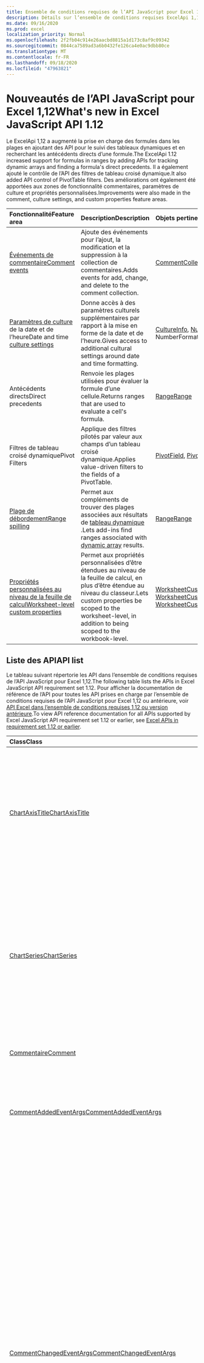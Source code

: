 ```yaml
---
title: Ensemble de conditions requises de l’API JavaScript pour Excel 1,12
description: Détails sur l’ensemble de conditions requises ExcelApi 1,12.
ms.date: 09/16/2020
ms.prod: excel
localization_priority: Normal
ms.openlocfilehash: 2f2fb04c914e26aacbd8815a1d173c8af9c09342
ms.sourcegitcommit: 0844ca7589ad3a6b0432fe126ca4e0ac9dbb80ce
ms.translationtype: MT
ms.contentlocale: fr-FR
ms.lasthandoff: 09/18/2020
ms.locfileid: "47963821"
---
```

# <a name="whats-new-in-excel-javascript-api-112"></a><span data-ttu-id="b18ec-103">Nouveautés de l’API JavaScript pour Excel 1,12</span><span class="sxs-lookup"><span data-stu-id="b18ec-103">What's new in Excel JavaScript API 1.12</span></span>

<span data-ttu-id="b18ec-104">Le ExcelApi 1,12 a augmenté la prise en charge des formules dans les plages en ajoutant des API pour le suivi des tableaux dynamiques et en recherchant les antécédents directs d’une formule.</span><span class="sxs-lookup"><span data-stu-id="b18ec-104">The ExcelApi 1.12 increased support for formulas in ranges by adding APIs for tracking dynamic arrays and finding a formula's direct precedents.</span></span> <span data-ttu-id="b18ec-105">Il a également ajouté le contrôle de l’API des filtres de tableau croisé dynamique.</span><span class="sxs-lookup"><span data-stu-id="b18ec-105">It also added API control of PivotTable filters.</span></span> <span data-ttu-id="b18ec-106">Des améliorations ont également été apportées aux zones de fonctionnalité commentaires, paramètres de culture et propriétés personnalisées.</span><span class="sxs-lookup"><span data-stu-id="b18ec-106">Improvements were also made in the comment, culture settings, and custom properties feature areas.</span></span>

| <span data-ttu-id="b18ec-107">Fonctionnalité</span><span class="sxs-lookup"><span data-stu-id="b18ec-107">Feature area</span></span> | <span data-ttu-id="b18ec-108">Description</span><span class="sxs-lookup"><span data-stu-id="b18ec-108">Description</span></span> | <span data-ttu-id="b18ec-109">Objets pertinents</span><span class="sxs-lookup"><span data-stu-id="b18ec-109">Relevant objects</span></span> |
|:--- |:--- |:--- |
| [<span data-ttu-id="b18ec-110">Événements de commentaire</span><span class="sxs-lookup"><span data-stu-id="b18ec-110">Comment events</span></span>](../../excel/excel-add-ins-events.md) | <span data-ttu-id="b18ec-111">Ajoute des événements pour l’ajout, la modification et la suppression à la collection de commentaires.</span><span class="sxs-lookup"><span data-stu-id="b18ec-111">Adds events for add, change, and delete to the comment collection.</span></span>| [<span data-ttu-id="b18ec-112">CommentCollection</span><span class="sxs-lookup"><span data-stu-id="b18ec-112">CommentCollection</span></span>](/javascript/api/excel/excel.commentcollection) |
| <span data-ttu-id="b18ec-113">[Paramètres de culture](../../excel/excel-add-ins-workbooks.md#access-application-culture-settings) de la date et de l’heure</span><span class="sxs-lookup"><span data-stu-id="b18ec-113">Date and time [culture settings](../../excel/excel-add-ins-workbooks.md#access-application-culture-settings)</span></span> | <span data-ttu-id="b18ec-114">Donne accès à des paramètres culturels supplémentaires par rapport à la mise en forme de la date et de l’heure.</span><span class="sxs-lookup"><span data-stu-id="b18ec-114">Gives access to additional cultural settings around date and time formatting.</span></span> | <span data-ttu-id="b18ec-115">[CultureInfo](/javascript/api/excel/excel.cultureinfo), [NumberFormatInfo](/javascript/api/excel/excel.numberformatinfo) [application](/javascript/api/excel/excel.application) NumberFormatInfo</span><span class="sxs-lookup"><span data-stu-id="b18ec-115">[CultureInfo](/javascript/api/excel/excel.cultureinfo), [NumberFormatInfo](/javascript/api/excel/excel.numberformatinfo) [Application](/javascript/api/excel/excel.application)</span></span> |
| <span data-ttu-id="b18ec-116">Antécédents directs</span><span class="sxs-lookup"><span data-stu-id="b18ec-116">Direct precedents</span></span> | <span data-ttu-id="b18ec-117">Renvoie les plages utilisées pour évaluer la formule d’une cellule.</span><span class="sxs-lookup"><span data-stu-id="b18ec-117">Returns ranges that are used to evaluate a cell's formula.</span></span>| [<span data-ttu-id="b18ec-118">Range</span><span class="sxs-lookup"><span data-stu-id="b18ec-118">Range</span></span>](/javascript/api/excel/excel.range#getdirectprecedents--) |
| <span data-ttu-id="b18ec-119">Filtres de tableau croisé dynamique</span><span class="sxs-lookup"><span data-stu-id="b18ec-119">Pivot Filters</span></span> | <span data-ttu-id="b18ec-120">Applique des filtres pilotés par valeur aux champs d’un tableau croisé dynamique.</span><span class="sxs-lookup"><span data-stu-id="b18ec-120">Applies value-driven filters to the fields of a PivotTable.</span></span> | <span data-ttu-id="b18ec-121">[PivotField](/javascript/api/excel/excel.pivotfield#applyfilter-filter-), [PivotFilters](/javascript/api/excel/excel.pivotFilters)</span><span class="sxs-lookup"><span data-stu-id="b18ec-121">[PivotField](/javascript/api/excel/excel.pivotfield#applyfilter-filter-), [PivotFilters](/javascript/api/excel/excel.pivotFilters)</span></span> |
| [<span data-ttu-id="b18ec-122">Plage de débordement</span><span class="sxs-lookup"><span data-stu-id="b18ec-122">Range spilling</span></span>](../../excel/excel-add-ins-ranges-advanced.md#handle-dynamic-arrays-and-spilling) | <span data-ttu-id="b18ec-123">Permet aux compléments de trouver des plages associées aux résultats de [tableau dynamique](https://support.microsoft.com/office/205c6b06-03ba-4151-89a1-87a7eb36e531) .</span><span class="sxs-lookup"><span data-stu-id="b18ec-123">Lets add-ins find ranges associated with [dynamic array](https://support.microsoft.com/office/205c6b06-03ba-4151-89a1-87a7eb36e531) results.</span></span> | [<span data-ttu-id="b18ec-124">Range</span><span class="sxs-lookup"><span data-stu-id="b18ec-124">Range</span></span>](/javascript/api/excel/excel.range) |
| [<span data-ttu-id="b18ec-125">Propriétés personnalisées au niveau de la feuille de calcul</span><span class="sxs-lookup"><span data-stu-id="b18ec-125">Worksheet-level custom properties</span></span>](../../excel/excel-add-ins-workbooks.md#worksheet-level-custom-properties) | <span data-ttu-id="b18ec-126">Permet aux propriétés personnalisées d’être étendues au niveau de la feuille de calcul, en plus d’être étendue au niveau du classeur.</span><span class="sxs-lookup"><span data-stu-id="b18ec-126">Lets custom properties be scoped to the worksheet-level, in addition to being scoped to the workbook-level.</span></span> | <span data-ttu-id="b18ec-127">[WorksheetCustomProperty](/javascript/api/excel/excel.worksheetcustomproperty), [WorksheetCustomPropertyCollection](/javascript/api/excel/excel.worksheetcustompropertycollection)</span><span class="sxs-lookup"><span data-stu-id="b18ec-127">[WorksheetCustomProperty](/javascript/api/excel/excel.worksheetcustomproperty), [WorksheetCustomPropertyCollection](/javascript/api/excel/excel.worksheetcustompropertycollection)</span></span>|

## <a name="api-list"></a><span data-ttu-id="b18ec-128">Liste des API</span><span class="sxs-lookup"><span data-stu-id="b18ec-128">API list</span></span>

<span data-ttu-id="b18ec-129">Le tableau suivant répertorie les API dans l’ensemble de conditions requises de l’API JavaScript pour Excel 1,12.</span><span class="sxs-lookup"><span data-stu-id="b18ec-129">The following table lists the APIs in Excel JavaScript API requirement set 1.12.</span></span> <span data-ttu-id="b18ec-130">Pour afficher la documentation de référence de l’API pour toutes les API prises en charge par l’ensemble de conditions requises de l’API JavaScript pour Excel 1,12 ou antérieure, voir [API Excel dans l’ensemble de conditions requises 1,12 ou version antérieure](/javascript/api/excel?view=excel-js-1.12&preserve-view=true).</span><span class="sxs-lookup"><span data-stu-id="b18ec-130">To view API reference documentation for all APIs supported by Excel JavaScript API requirement set 1.12 or earlier, see [Excel APIs in requirement set 1.12 or earlier](/javascript/api/excel?view=excel-js-1.12&preserve-view=true).</span></span>

| <span data-ttu-id="b18ec-131">Class</span><span class="sxs-lookup"><span data-stu-id="b18ec-131">Class</span></span> | <span data-ttu-id="b18ec-132">Champs</span><span class="sxs-lookup"><span data-stu-id="b18ec-132">Fields</span></span> | <span data-ttu-id="b18ec-133">Description</span><span class="sxs-lookup"><span data-stu-id="b18ec-133">Description</span></span> |
|:---|:---|:---|
|[<span data-ttu-id="b18ec-134">ChartAxisTitle</span><span class="sxs-lookup"><span data-stu-id="b18ec-134">ChartAxisTitle</span></span>](/javascript/api/excel/excel.chartaxistitle)|[<span data-ttu-id="b18ec-135">textOrientation</span><span class="sxs-lookup"><span data-stu-id="b18ec-135">textOrientation</span></span>](/javascript/api/excel/excel.chartaxistitle#textorientation)|<span data-ttu-id="b18ec-136">Cette énumération spécifie l’angle auquel le texte est orienté pour le titre de l’axe du graphique.</span><span class="sxs-lookup"><span data-stu-id="b18ec-136">Specifies the angle to which the text is oriented for the chart axis title.</span></span> <span data-ttu-id="b18ec-137">La valeur doit être un entier compris entre-90 et 90 ou l’entier 180 pour le texte orienté verticalement.</span><span class="sxs-lookup"><span data-stu-id="b18ec-137">The value should either be an integer from -90 to 90 or the integer 180 for vertically-oriented text.</span></span>|
|[<span data-ttu-id="b18ec-138">ChartSeries</span><span class="sxs-lookup"><span data-stu-id="b18ec-138">ChartSeries</span></span>](/javascript/api/excel/excel.chartseries)|[<span data-ttu-id="b18ec-139">getDimensionValues (dimension : Excel. ChartSeriesDimension)</span><span class="sxs-lookup"><span data-stu-id="b18ec-139">getDimensionValues(dimension: Excel.ChartSeriesDimension)</span></span>](/javascript/api/excel/excel.chartseries#getdimensionvalues-dimension-)|<span data-ttu-id="b18ec-140">Obtient les valeurs d’une dimension unique de la série de graphiques.</span><span class="sxs-lookup"><span data-stu-id="b18ec-140">Gets the values from a single dimension of the chart series.</span></span> <span data-ttu-id="b18ec-141">Il peut s’agir de valeurs de catégorie ou de valeurs de données, en fonction de la dimension spécifiée et de la façon dont les données sont mappées pour la série de graphiques.</span><span class="sxs-lookup"><span data-stu-id="b18ec-141">These could be either category values or data values, depending on the dimension specified and how the data is mapped for the chart series.</span></span>|
|[<span data-ttu-id="b18ec-142">Commentaire</span><span class="sxs-lookup"><span data-stu-id="b18ec-142">Comment</span></span>](/javascript/api/excel/excel.comment)|[<span data-ttu-id="b18ec-143">contentType</span><span class="sxs-lookup"><span data-stu-id="b18ec-143">contentType</span></span>](/javascript/api/excel/excel.comment#contenttype)|<span data-ttu-id="b18ec-144">Obtient le type de contenu du commentaire.</span><span class="sxs-lookup"><span data-stu-id="b18ec-144">Gets the content type of the comment.</span></span>|
|[<span data-ttu-id="b18ec-145">CommentAddedEventArgs</span><span class="sxs-lookup"><span data-stu-id="b18ec-145">CommentAddedEventArgs</span></span>](/javascript/api/excel/excel.commentaddedeventargs)|[<span data-ttu-id="b18ec-146">commentDetails</span><span class="sxs-lookup"><span data-stu-id="b18ec-146">commentDetails</span></span>](/javascript/api/excel/excel.commentaddedeventargs#commentdetails)|<span data-ttu-id="b18ec-147">Obtenir le tableau CommentDetail qui contient le code de commentaire et les ID des réponses associées.</span><span class="sxs-lookup"><span data-stu-id="b18ec-147">Get the CommentDetail array which contains the comment Id and Ids of its related replies.</span></span>|
||[<span data-ttu-id="b18ec-148">source</span><span class="sxs-lookup"><span data-stu-id="b18ec-148">source</span></span>](/javascript/api/excel/excel.commentaddedeventargs#source)|<span data-ttu-id="b18ec-149">Spécifie la source de l’événement.</span><span class="sxs-lookup"><span data-stu-id="b18ec-149">Specifies the source of the event.</span></span> <span data-ttu-id="b18ec-150">Pour plus d’informations, voir Excel.EventSource.</span><span class="sxs-lookup"><span data-stu-id="b18ec-150">See Excel.EventSource for details.</span></span>|
||[<span data-ttu-id="b18ec-151">type</span><span class="sxs-lookup"><span data-stu-id="b18ec-151">type</span></span>](/javascript/api/excel/excel.commentaddedeventargs#type)|<span data-ttu-id="b18ec-152">Obtient le type de l’événement.</span><span class="sxs-lookup"><span data-stu-id="b18ec-152">Gets the type of the event.</span></span> <span data-ttu-id="b18ec-153">Pour plus d’informations, voir Excel.EventType.</span><span class="sxs-lookup"><span data-stu-id="b18ec-153">See Excel.EventType for details.</span></span>|
||[<span data-ttu-id="b18ec-154">worksheetId</span><span class="sxs-lookup"><span data-stu-id="b18ec-154">worksheetId</span></span>](/javascript/api/excel/excel.commentaddedeventargs#worksheetid)|<span data-ttu-id="b18ec-155">Obtient l’ID de la feuille de calcul dans laquelle l’événement s’est produit.</span><span class="sxs-lookup"><span data-stu-id="b18ec-155">Gets the Id of the worksheet in which the event happened.</span></span>|
|[<span data-ttu-id="b18ec-156">CommentChangedEventArgs</span><span class="sxs-lookup"><span data-stu-id="b18ec-156">CommentChangedEventArgs</span></span>](/javascript/api/excel/excel.commentchangedeventargs)|[<span data-ttu-id="b18ec-157">changeType</span><span class="sxs-lookup"><span data-stu-id="b18ec-157">changeType</span></span>](/javascript/api/excel/excel.commentchangedeventargs#changetype)|<span data-ttu-id="b18ec-158">Obtient le type de modification qui représente le mode de déclenchement de l’événement modifié.</span><span class="sxs-lookup"><span data-stu-id="b18ec-158">Gets the change type that represents how the changed event is triggered.</span></span>|
||[<span data-ttu-id="b18ec-159">commentDetails</span><span class="sxs-lookup"><span data-stu-id="b18ec-159">commentDetails</span></span>](/javascript/api/excel/excel.commentchangedeventargs#commentdetails)|<span data-ttu-id="b18ec-160">Obtenir le tableau CommentDetail qui contient le code de commentaire et les ID des réponses associées.</span><span class="sxs-lookup"><span data-stu-id="b18ec-160">Get the CommentDetail array which contains the comment Id and Ids of its related replies.</span></span>|
||[<span data-ttu-id="b18ec-161">source</span><span class="sxs-lookup"><span data-stu-id="b18ec-161">source</span></span>](/javascript/api/excel/excel.commentchangedeventargs#source)|<span data-ttu-id="b18ec-162">Spécifie la source de l’événement.</span><span class="sxs-lookup"><span data-stu-id="b18ec-162">Specifies the source of the event.</span></span> <span data-ttu-id="b18ec-163">Pour plus d’informations, voir Excel.EventSource.</span><span class="sxs-lookup"><span data-stu-id="b18ec-163">See Excel.EventSource for details.</span></span>|
||[<span data-ttu-id="b18ec-164">type</span><span class="sxs-lookup"><span data-stu-id="b18ec-164">type</span></span>](/javascript/api/excel/excel.commentchangedeventargs#type)|<span data-ttu-id="b18ec-165">Obtient le type de l’événement.</span><span class="sxs-lookup"><span data-stu-id="b18ec-165">Gets the type of the event.</span></span> <span data-ttu-id="b18ec-166">Pour plus d’informations, voir Excel.EventType.</span><span class="sxs-lookup"><span data-stu-id="b18ec-166">See Excel.EventType for details.</span></span>|
||[<span data-ttu-id="b18ec-167">worksheetId</span><span class="sxs-lookup"><span data-stu-id="b18ec-167">worksheetId</span></span>](/javascript/api/excel/excel.commentchangedeventargs#worksheetid)|<span data-ttu-id="b18ec-168">Obtient l’ID de la feuille de calcul dans laquelle l’événement s’est produit.</span><span class="sxs-lookup"><span data-stu-id="b18ec-168">Gets the Id of the worksheet in which the event happened.</span></span>|
|[<span data-ttu-id="b18ec-169">CommentCollection</span><span class="sxs-lookup"><span data-stu-id="b18ec-169">CommentCollection</span></span>](/javascript/api/excel/excel.commentcollection)|[<span data-ttu-id="b18ec-170">onAdded</span><span class="sxs-lookup"><span data-stu-id="b18ec-170">onAdded</span></span>](/javascript/api/excel/excel.commentcollection#onadded)|<span data-ttu-id="b18ec-171">Se produit lors de l’ajout de commentaires.</span><span class="sxs-lookup"><span data-stu-id="b18ec-171">Occurs when the comments are added.</span></span>|
||[<span data-ttu-id="b18ec-172">onChanged</span><span class="sxs-lookup"><span data-stu-id="b18ec-172">onChanged</span></span>](/javascript/api/excel/excel.commentcollection#onchanged)|<span data-ttu-id="b18ec-173">Survient lorsque des commentaires ou des réponses dans une collection de commentaires sont modifiés, y compris quand les réponses sont supprimées.</span><span class="sxs-lookup"><span data-stu-id="b18ec-173">Occurs when comments or replies in a comment collection are changed, including when replies are deleted.</span></span>|
||[<span data-ttu-id="b18ec-174">onDeleted</span><span class="sxs-lookup"><span data-stu-id="b18ec-174">onDeleted</span></span>](/javascript/api/excel/excel.commentcollection#ondeleted)|<span data-ttu-id="b18ec-175">Cet événement se produit lorsque des commentaires sont supprimés dans la collection comment.</span><span class="sxs-lookup"><span data-stu-id="b18ec-175">Occurs when comments are deleted in the comment collection.</span></span>|
|[<span data-ttu-id="b18ec-176">CommentDeletedEventArgs</span><span class="sxs-lookup"><span data-stu-id="b18ec-176">CommentDeletedEventArgs</span></span>](/javascript/api/excel/excel.commentdeletedeventargs)|[<span data-ttu-id="b18ec-177">commentDetails</span><span class="sxs-lookup"><span data-stu-id="b18ec-177">commentDetails</span></span>](/javascript/api/excel/excel.commentdeletedeventargs#commentdetails)|<span data-ttu-id="b18ec-178">Obtenir le tableau CommentDetail qui contient le code de commentaire et les ID des réponses associées.</span><span class="sxs-lookup"><span data-stu-id="b18ec-178">Get the CommentDetail array which contains the comment Id and Ids of its related replies.</span></span>|
||[<span data-ttu-id="b18ec-179">source</span><span class="sxs-lookup"><span data-stu-id="b18ec-179">source</span></span>](/javascript/api/excel/excel.commentdeletedeventargs#source)|<span data-ttu-id="b18ec-180">Spécifie la source de l’événement.</span><span class="sxs-lookup"><span data-stu-id="b18ec-180">Specifies the source of the event.</span></span> <span data-ttu-id="b18ec-181">Pour plus d’informations, voir Excel.EventSource.</span><span class="sxs-lookup"><span data-stu-id="b18ec-181">See Excel.EventSource for details.</span></span>|
||[<span data-ttu-id="b18ec-182">type</span><span class="sxs-lookup"><span data-stu-id="b18ec-182">type</span></span>](/javascript/api/excel/excel.commentdeletedeventargs#type)|<span data-ttu-id="b18ec-183">Obtient le type de l’événement.</span><span class="sxs-lookup"><span data-stu-id="b18ec-183">Gets the type of the event.</span></span> <span data-ttu-id="b18ec-184">Pour plus d’informations, voir Excel.EventType.</span><span class="sxs-lookup"><span data-stu-id="b18ec-184">See Excel.EventType for details.</span></span>|
||[<span data-ttu-id="b18ec-185">worksheetId</span><span class="sxs-lookup"><span data-stu-id="b18ec-185">worksheetId</span></span>](/javascript/api/excel/excel.commentdeletedeventargs#worksheetid)|<span data-ttu-id="b18ec-186">Obtient l’ID de la feuille de calcul dans laquelle l’événement s’est produit.</span><span class="sxs-lookup"><span data-stu-id="b18ec-186">Gets the Id of the worksheet in which the event happened.</span></span>|
|[<span data-ttu-id="b18ec-187">CommentDetail</span><span class="sxs-lookup"><span data-stu-id="b18ec-187">CommentDetail</span></span>](/javascript/api/excel/excel.commentdetail)|[<span data-ttu-id="b18ec-188">commentId</span><span class="sxs-lookup"><span data-stu-id="b18ec-188">commentId</span></span>](/javascript/api/excel/excel.commentdetail#commentid)|<span data-ttu-id="b18ec-189">Représente l’ID du commentaire.</span><span class="sxs-lookup"><span data-stu-id="b18ec-189">Represents the id of comment.</span></span>|
||[<span data-ttu-id="b18ec-190">replyIds</span><span class="sxs-lookup"><span data-stu-id="b18ec-190">replyIds</span></span>](/javascript/api/excel/excel.commentdetail#replyids)|<span data-ttu-id="b18ec-191">Représente les ID des réponses associées appartenant au commentaire.</span><span class="sxs-lookup"><span data-stu-id="b18ec-191">Represents the ids of the related replies belong to comment.</span></span>|
|[<span data-ttu-id="b18ec-192">CommentReply</span><span class="sxs-lookup"><span data-stu-id="b18ec-192">CommentReply</span></span>](/javascript/api/excel/excel.commentreply)|[<span data-ttu-id="b18ec-193">contentType</span><span class="sxs-lookup"><span data-stu-id="b18ec-193">contentType</span></span>](/javascript/api/excel/excel.commentreply#contenttype)|<span data-ttu-id="b18ec-194">Type de contenu de la réponse.</span><span class="sxs-lookup"><span data-stu-id="b18ec-194">The content type of the reply.</span></span>|
|[<span data-ttu-id="b18ec-195">CultureInfo</span><span class="sxs-lookup"><span data-stu-id="b18ec-195">CultureInfo</span></span>](/javascript/api/excel/excel.cultureinfo)|[<span data-ttu-id="b18ec-196">datetimeFormat</span><span class="sxs-lookup"><span data-stu-id="b18ec-196">datetimeFormat</span></span>](/javascript/api/excel/excel.cultureinfo#datetimeformat)|<span data-ttu-id="b18ec-197">Définit le format d’affichage de la date et de l’heure approprié pour la culture.</span><span class="sxs-lookup"><span data-stu-id="b18ec-197">Defines the culturally appropriate format of displaying date and time.</span></span> <span data-ttu-id="b18ec-198">Cette fonction est basée sur les paramètres de culture actuelle du système.</span><span class="sxs-lookup"><span data-stu-id="b18ec-198">This is based on current system culture settings.</span></span>|
|[<span data-ttu-id="b18ec-199">DatetimeFormatInfo</span><span class="sxs-lookup"><span data-stu-id="b18ec-199">DatetimeFormatInfo</span></span>](/javascript/api/excel/excel.datetimeformatinfo)|[<span data-ttu-id="b18ec-200">DateSeparator,</span><span class="sxs-lookup"><span data-stu-id="b18ec-200">dateSeparator</span></span>](/javascript/api/excel/excel.datetimeformatinfo#dateseparator)|<span data-ttu-id="b18ec-201">Obtient la chaîne utilisée comme séparateur de date.</span><span class="sxs-lookup"><span data-stu-id="b18ec-201">Gets the string used as the date separator.</span></span> <span data-ttu-id="b18ec-202">Cette fonction est basée sur les paramètres système actuels.</span><span class="sxs-lookup"><span data-stu-id="b18ec-202">This is based on current system settings.</span></span>|
||[<span data-ttu-id="b18ec-203">longDatePattern</span><span class="sxs-lookup"><span data-stu-id="b18ec-203">longDatePattern</span></span>](/javascript/api/excel/excel.datetimeformatinfo#longdatepattern)|<span data-ttu-id="b18ec-204">Obtient la chaîne de format pour une valeur de date longue.</span><span class="sxs-lookup"><span data-stu-id="b18ec-204">Gets the format string for a long date value.</span></span> <span data-ttu-id="b18ec-205">Cette fonction est basée sur les paramètres système actuels.</span><span class="sxs-lookup"><span data-stu-id="b18ec-205">This is based on current system settings.</span></span>|
||[<span data-ttu-id="b18ec-206">longTimePattern</span><span class="sxs-lookup"><span data-stu-id="b18ec-206">longTimePattern</span></span>](/javascript/api/excel/excel.datetimeformatinfo#longtimepattern)|<span data-ttu-id="b18ec-207">Obtient la chaîne de format pour une valeur d’heure longue.</span><span class="sxs-lookup"><span data-stu-id="b18ec-207">Gets the format string for a long time value.</span></span> <span data-ttu-id="b18ec-208">Cette fonction est basée sur les paramètres système actuels.</span><span class="sxs-lookup"><span data-stu-id="b18ec-208">This is based on current system settings.</span></span>|
||[<span data-ttu-id="b18ec-209">shortDatePattern</span><span class="sxs-lookup"><span data-stu-id="b18ec-209">shortDatePattern</span></span>](/javascript/api/excel/excel.datetimeformatinfo#shortdatepattern)|<span data-ttu-id="b18ec-210">Obtient la chaîne de format pour une valeur de date courte.</span><span class="sxs-lookup"><span data-stu-id="b18ec-210">Gets the format string for a short date value.</span></span> <span data-ttu-id="b18ec-211">Cette fonction est basée sur les paramètres système actuels.</span><span class="sxs-lookup"><span data-stu-id="b18ec-211">This is based on current system settings.</span></span>|
||[<span data-ttu-id="b18ec-212">TimeSeparator,</span><span class="sxs-lookup"><span data-stu-id="b18ec-212">timeSeparator</span></span>](/javascript/api/excel/excel.datetimeformatinfo#timeseparator)|<span data-ttu-id="b18ec-213">Obtient la chaîne utilisée comme séparateur d’heure.</span><span class="sxs-lookup"><span data-stu-id="b18ec-213">Gets the string used as the time separator.</span></span> <span data-ttu-id="b18ec-214">Cette fonction est basée sur les paramètres système actuels.</span><span class="sxs-lookup"><span data-stu-id="b18ec-214">This is based on current system settings.</span></span>|
|[<span data-ttu-id="b18ec-215">PivotDateFilter</span><span class="sxs-lookup"><span data-stu-id="b18ec-215">PivotDateFilter</span></span>](/javascript/api/excel/excel.pivotdatefilter)|[<span data-ttu-id="b18ec-216">identifie</span><span class="sxs-lookup"><span data-stu-id="b18ec-216">comparator</span></span>](/javascript/api/excel/excel.pivotdatefilter#comparator)|<span data-ttu-id="b18ec-217">Le comparateur est la valeur statique à laquelle les autres valeurs sont comparées.</span><span class="sxs-lookup"><span data-stu-id="b18ec-217">The comparator is the static value to which other values are compared.</span></span> <span data-ttu-id="b18ec-218">Le type de comparaison est défini par la condition.</span><span class="sxs-lookup"><span data-stu-id="b18ec-218">The type of comparison is defined by the condition.</span></span>|
||[<span data-ttu-id="b18ec-219">condition</span><span class="sxs-lookup"><span data-stu-id="b18ec-219">condition</span></span>](/javascript/api/excel/excel.pivotdatefilter#condition)|<span data-ttu-id="b18ec-220">Spécifie la condition pour le filtre, qui définit les critères de filtrage nécessaires.</span><span class="sxs-lookup"><span data-stu-id="b18ec-220">Specifies the condition for the filter, which defines the necessary filtering criteria.</span></span>|
||[<span data-ttu-id="b18ec-221">consenti</span><span class="sxs-lookup"><span data-stu-id="b18ec-221">exclusive</span></span>](/javascript/api/excel/excel.pivotdatefilter#exclusive)|<span data-ttu-id="b18ec-222">Si la valeur est true, Filter *exclut* les éléments qui répondent aux critères.</span><span class="sxs-lookup"><span data-stu-id="b18ec-222">If true, filter *excludes* items that meet criteria.</span></span> <span data-ttu-id="b18ec-223">La valeur par défaut est false (filtre pour inclure les éléments qui satisfont les critères).</span><span class="sxs-lookup"><span data-stu-id="b18ec-223">The default is false (filter to include items that meet criteria).</span></span>|
||[<span data-ttu-id="b18ec-224">Inférieures</span><span class="sxs-lookup"><span data-stu-id="b18ec-224">lowerBound</span></span>](/javascript/api/excel/excel.pivotdatefilter#lowerbound)|<span data-ttu-id="b18ec-225">Limite inférieure de la plage de la condition de `Between` filtre.</span><span class="sxs-lookup"><span data-stu-id="b18ec-225">The lower-bound of the range for the `Between` filter condition.</span></span>|
||[<span data-ttu-id="b18ec-226">Haute</span><span class="sxs-lookup"><span data-stu-id="b18ec-226">upperBound</span></span>](/javascript/api/excel/excel.pivotdatefilter#upperbound)|<span data-ttu-id="b18ec-227">La limite supérieure de la plage pour la `Between` condition de filtre.</span><span class="sxs-lookup"><span data-stu-id="b18ec-227">The upper-bound of the range for the `Between` filter condition.</span></span>|
||[<span data-ttu-id="b18ec-228">wholeDays</span><span class="sxs-lookup"><span data-stu-id="b18ec-228">wholeDays</span></span>](/javascript/api/excel/excel.pivotdatefilter#wholedays)|<span data-ttu-id="b18ec-229">Pour `Equals` , `Before` , `After` , et `Between` conditions de filtre, indique si les comparaisons doivent être effectuées comme des journées entières.</span><span class="sxs-lookup"><span data-stu-id="b18ec-229">For `Equals`, `Before`, `After`, and `Between` filter conditions, indicates if comparisons should be made as whole days.</span></span>|
|[<span data-ttu-id="b18ec-230">PivotField</span><span class="sxs-lookup"><span data-stu-id="b18ec-230">PivotField</span></span>](/javascript/api/excel/excel.pivotfield)|[<span data-ttu-id="b18ec-231">applyFilter (filtre : Excel. PivotFilters)</span><span class="sxs-lookup"><span data-stu-id="b18ec-231">applyFilter(filter: Excel.PivotFilters)</span></span>](/javascript/api/excel/excel.pivotfield#applyfilter-filter-)|<span data-ttu-id="b18ec-232">Définit une ou plusieurs des informations de la valeur de champ en vigueur du champ et les applique au champ.</span><span class="sxs-lookup"><span data-stu-id="b18ec-232">Sets one or more of the field's current PivotFilters and applies them to the field.</span></span>|
||[<span data-ttu-id="b18ec-233">ClearAllFilters, ()</span><span class="sxs-lookup"><span data-stu-id="b18ec-233">clearAllFilters()</span></span>](/javascript/api/excel/excel.pivotfield#clearallfilters--)|<span data-ttu-id="b18ec-234">Efface tous les critères de tous les filtres du champ.</span><span class="sxs-lookup"><span data-stu-id="b18ec-234">Clears all criteria from all of the field's filters.</span></span> <span data-ttu-id="b18ec-235">Cela supprime tout filtrage actif sur le champ.</span><span class="sxs-lookup"><span data-stu-id="b18ec-235">This removes any active filtering on the field.</span></span>|
||[<span data-ttu-id="b18ec-236">clearFilter (filterType : Excel. PivotFilterType)</span><span class="sxs-lookup"><span data-stu-id="b18ec-236">clearFilter(filterType: Excel.PivotFilterType)</span></span>](/javascript/api/excel/excel.pivotfield#clearfilter-filtertype-)|<span data-ttu-id="b18ec-237">Efface tous les critères existants du filtre du champ du type donné (s’il est déjà appliqué).</span><span class="sxs-lookup"><span data-stu-id="b18ec-237">Clears all existing criteria from the field's filter of the given type (if one is currently applied).</span></span>|
||[<span data-ttu-id="b18ec-238">getFilters()</span><span class="sxs-lookup"><span data-stu-id="b18ec-238">getFilters()</span></span>](/javascript/api/excel/excel.pivotfield#getfilters--)|<span data-ttu-id="b18ec-239">Obtient tous les filtres actuellement appliqués sur le champ.</span><span class="sxs-lookup"><span data-stu-id="b18ec-239">Gets all filters currently applied on the field.</span></span>|
||[<span data-ttu-id="b18ec-240">isFiltered (filterType ?: Excel. PivotFilterType)</span><span class="sxs-lookup"><span data-stu-id="b18ec-240">isFiltered(filterType?: Excel.PivotFilterType)</span></span>](/javascript/api/excel/excel.pivotfield#isfiltered-filtertype-)|<span data-ttu-id="b18ec-241">Vérifie s’il existe des filtres appliqués sur le champ.</span><span class="sxs-lookup"><span data-stu-id="b18ec-241">Checks if there are any applied filters on the field.</span></span>|
|[<span data-ttu-id="b18ec-242">PivotFilters</span><span class="sxs-lookup"><span data-stu-id="b18ec-242">PivotFilters</span></span>](/javascript/api/excel/excel.pivotfilters)|[<span data-ttu-id="b18ec-243">dateFilter</span><span class="sxs-lookup"><span data-stu-id="b18ec-243">dateFilter</span></span>](/javascript/api/excel/excel.pivotfilters#datefilter)|<span data-ttu-id="b18ec-244">Filtre date d’application du champ PivotField.</span><span class="sxs-lookup"><span data-stu-id="b18ec-244">The PivotField's currently applied date filter.</span></span> <span data-ttu-id="b18ec-245">NULL si aucune n’est appliquée.</span><span class="sxs-lookup"><span data-stu-id="b18ec-245">Null if none is applied.</span></span>|
||[<span data-ttu-id="b18ec-246">labelFilter</span><span class="sxs-lookup"><span data-stu-id="b18ec-246">labelFilter</span></span>](/javascript/api/excel/excel.pivotfilters#labelfilter)|<span data-ttu-id="b18ec-247">Filtre d’étiquette du champ de tableau croisé dynamique actuellement appliqué.</span><span class="sxs-lookup"><span data-stu-id="b18ec-247">The PivotField's currently applied label filter.</span></span> <span data-ttu-id="b18ec-248">NULL si aucune n’est appliquée.</span><span class="sxs-lookup"><span data-stu-id="b18ec-248">Null if none is applied.</span></span>|
||[<span data-ttu-id="b18ec-249">manualFilter</span><span class="sxs-lookup"><span data-stu-id="b18ec-249">manualFilter</span></span>](/javascript/api/excel/excel.pivotfilters#manualfilter)|<span data-ttu-id="b18ec-250">Filtre manuel actuellement appliqué au champ de tableau croisé dynamique.</span><span class="sxs-lookup"><span data-stu-id="b18ec-250">The PivotField's currently applied manual filter.</span></span> <span data-ttu-id="b18ec-251">NULL si aucune n’est appliquée.</span><span class="sxs-lookup"><span data-stu-id="b18ec-251">Null if none is applied.</span></span>|
||[<span data-ttu-id="b18ec-252">valueFilter</span><span class="sxs-lookup"><span data-stu-id="b18ec-252">valueFilter</span></span>](/javascript/api/excel/excel.pivotfilters#valuefilter)|<span data-ttu-id="b18ec-253">Filtre de valeur actuellement appliqué au champ PivotField.</span><span class="sxs-lookup"><span data-stu-id="b18ec-253">The PivotField's currently applied value filter.</span></span> <span data-ttu-id="b18ec-254">NULL si aucune n’est appliquée.</span><span class="sxs-lookup"><span data-stu-id="b18ec-254">Null if none is applied.</span></span>|
|[<span data-ttu-id="b18ec-255">PivotLabelFilter</span><span class="sxs-lookup"><span data-stu-id="b18ec-255">PivotLabelFilter</span></span>](/javascript/api/excel/excel.pivotlabelfilter)|[<span data-ttu-id="b18ec-256">identifie</span><span class="sxs-lookup"><span data-stu-id="b18ec-256">comparator</span></span>](/javascript/api/excel/excel.pivotlabelfilter#comparator)|<span data-ttu-id="b18ec-257">Le comparateur est la valeur statique à laquelle les autres valeurs sont comparées.</span><span class="sxs-lookup"><span data-stu-id="b18ec-257">The comparator is the static value to which other values are compared.</span></span> <span data-ttu-id="b18ec-258">Le type de comparaison est défini par la condition.</span><span class="sxs-lookup"><span data-stu-id="b18ec-258">The type of comparison is defined by the condition.</span></span>|
||[<span data-ttu-id="b18ec-259">condition</span><span class="sxs-lookup"><span data-stu-id="b18ec-259">condition</span></span>](/javascript/api/excel/excel.pivotlabelfilter#condition)|<span data-ttu-id="b18ec-260">Spécifie la condition pour le filtre, qui définit les critères de filtrage nécessaires.</span><span class="sxs-lookup"><span data-stu-id="b18ec-260">Specifies the condition for the filter, which defines the necessary filtering criteria.</span></span>|
||[<span data-ttu-id="b18ec-261">consenti</span><span class="sxs-lookup"><span data-stu-id="b18ec-261">exclusive</span></span>](/javascript/api/excel/excel.pivotlabelfilter#exclusive)|<span data-ttu-id="b18ec-262">Si la valeur est true, Filter *exclut* les éléments qui répondent aux critères.</span><span class="sxs-lookup"><span data-stu-id="b18ec-262">If true, filter *excludes* items that meet criteria.</span></span> <span data-ttu-id="b18ec-263">La valeur par défaut est false (filtre pour inclure les éléments qui satisfont les critères).</span><span class="sxs-lookup"><span data-stu-id="b18ec-263">The default is false (filter to include items that meet criteria).</span></span>|
||[<span data-ttu-id="b18ec-264">Inférieures</span><span class="sxs-lookup"><span data-stu-id="b18ec-264">lowerBound</span></span>](/javascript/api/excel/excel.pivotlabelfilter#lowerbound)|<span data-ttu-id="b18ec-265">La limite inférieure de la plage pour la condition entre le filtre.</span><span class="sxs-lookup"><span data-stu-id="b18ec-265">The lower-bound of the range for the Between filter condition.</span></span>|
||[<span data-ttu-id="b18ec-266">substring</span><span class="sxs-lookup"><span data-stu-id="b18ec-266">substring</span></span>](/javascript/api/excel/excel.pivotlabelfilter#substring)|<span data-ttu-id="b18ec-267">Sous-chaîne utilisée pour `BeginsWith` les `EndsWith` conditions de filtre,, et `Contains` .</span><span class="sxs-lookup"><span data-stu-id="b18ec-267">The substring used for `BeginsWith`, `EndsWith`, and `Contains` filter conditions.</span></span>|
||[<span data-ttu-id="b18ec-268">Haute</span><span class="sxs-lookup"><span data-stu-id="b18ec-268">upperBound</span></span>](/javascript/api/excel/excel.pivotlabelfilter#upperbound)|<span data-ttu-id="b18ec-269">La limite supérieure de la plage pour la condition entre le filtre.</span><span class="sxs-lookup"><span data-stu-id="b18ec-269">The upper-bound of the range for the Between filter condition.</span></span>|
|[<span data-ttu-id="b18ec-270">PivotManualFilter</span><span class="sxs-lookup"><span data-stu-id="b18ec-270">PivotManualFilter</span></span>](/javascript/api/excel/excel.pivotmanualfilter)|[<span data-ttu-id="b18ec-271">selectedItems</span><span class="sxs-lookup"><span data-stu-id="b18ec-271">selectedItems</span></span>](/javascript/api/excel/excel.pivotmanualfilter#selecteditems)|<span data-ttu-id="b18ec-272">Liste des éléments sélectionnés à filtrer manuellement.</span><span class="sxs-lookup"><span data-stu-id="b18ec-272">A list of selected items to manually filter.</span></span> <span data-ttu-id="b18ec-273">Ces éléments doivent être existants et valides dans le champ choisi.</span><span class="sxs-lookup"><span data-stu-id="b18ec-273">These must be existing and valid items from the chosen field.</span></span>|
|[<span data-ttu-id="b18ec-274">PivotTable</span><span class="sxs-lookup"><span data-stu-id="b18ec-274">PivotTable</span></span>](/javascript/api/excel/excel.pivottable)|[<span data-ttu-id="b18ec-275">allowMultipleFiltersPerField</span><span class="sxs-lookup"><span data-stu-id="b18ec-275">allowMultipleFiltersPerField</span></span>](/javascript/api/excel/excel.pivottable#allowmultiplefiltersperfield)|<span data-ttu-id="b18ec-276">Indique si le tableau croisé dynamique autorise l’application de plusieurs PivotFilters sur un champ PivotField donné dans le tableau.</span><span class="sxs-lookup"><span data-stu-id="b18ec-276">Specifies if the PivotTable allows the application of multiple PivotFilters on a given PivotField in the table.</span></span>|
|[<span data-ttu-id="b18ec-277">PivotTableScopedCollection</span><span class="sxs-lookup"><span data-stu-id="b18ec-277">PivotTableScopedCollection</span></span>](/javascript/api/excel/excel.pivottablescopedcollection)|[<span data-ttu-id="b18ec-278">getCount()</span><span class="sxs-lookup"><span data-stu-id="b18ec-278">getCount()</span></span>](/javascript/api/excel/excel.pivottablescopedcollection#getcount--)|<span data-ttu-id="b18ec-279">Obtient le nombre de tableaux croisés dynamiques dans la collection.</span><span class="sxs-lookup"><span data-stu-id="b18ec-279">Gets the number of PivotTables in the collection.</span></span>|
||[<span data-ttu-id="b18ec-280">getFirst()</span><span class="sxs-lookup"><span data-stu-id="b18ec-280">getFirst()</span></span>](/javascript/api/excel/excel.pivottablescopedcollection#getfirst--)|<span data-ttu-id="b18ec-281">Obtient le premier tableau croisé dynamique de la collection.</span><span class="sxs-lookup"><span data-stu-id="b18ec-281">Gets the first PivotTable in the collection.</span></span> <span data-ttu-id="b18ec-282">Les tableaux croisés dynamiques de la collection sont triés de haut en bas et de gauche à droite, de sorte que le tableau supérieur gauche est le premier tableau croisé dynamique de la collection.</span><span class="sxs-lookup"><span data-stu-id="b18ec-282">The PivotTables in the collection are sorted top to bottom and left to right, such that top-left table is the first PivotTable in the collection.</span></span>|
||[<span data-ttu-id="b18ec-283">getItem(key: string)</span><span class="sxs-lookup"><span data-stu-id="b18ec-283">getItem(key: string)</span></span>](/javascript/api/excel/excel.pivottablescopedcollection#getitem-key-)|<span data-ttu-id="b18ec-284">Obtient un tableau croisé dynamique par nom.</span><span class="sxs-lookup"><span data-stu-id="b18ec-284">Gets a PivotTable by name.</span></span>|
||[<span data-ttu-id="b18ec-285">getItemOrNullObject(name: string)</span><span class="sxs-lookup"><span data-stu-id="b18ec-285">getItemOrNullObject(name: string)</span></span>](/javascript/api/excel/excel.pivottablescopedcollection#getitemornullobject-name-)|<span data-ttu-id="b18ec-286">Extrait un tableau croisé dynamique par nom.</span><span class="sxs-lookup"><span data-stu-id="b18ec-286">Gets a PivotTable by name.</span></span> <span data-ttu-id="b18ec-287">Si le tableau croisé dynamique n’existe pas, renvoie un objet null.</span><span class="sxs-lookup"><span data-stu-id="b18ec-287">If the PivotTable does not exist, will return a null object.</span></span>|
||[<span data-ttu-id="b18ec-288">items</span><span class="sxs-lookup"><span data-stu-id="b18ec-288">items</span></span>](/javascript/api/excel/excel.pivottablescopedcollection#items)|<span data-ttu-id="b18ec-289">Obtient l’élément enfant chargé dans cette collection de sites.</span><span class="sxs-lookup"><span data-stu-id="b18ec-289">Gets the loaded child items in this collection.</span></span>|
|[<span data-ttu-id="b18ec-290">PivotValueFilter</span><span class="sxs-lookup"><span data-stu-id="b18ec-290">PivotValueFilter</span></span>](/javascript/api/excel/excel.pivotvaluefilter)|[<span data-ttu-id="b18ec-291">identifie</span><span class="sxs-lookup"><span data-stu-id="b18ec-291">comparator</span></span>](/javascript/api/excel/excel.pivotvaluefilter#comparator)|<span data-ttu-id="b18ec-292">Le comparateur est la valeur statique à laquelle les autres valeurs sont comparées.</span><span class="sxs-lookup"><span data-stu-id="b18ec-292">The comparator is the static value to which other values are compared.</span></span> <span data-ttu-id="b18ec-293">Le type de comparaison est défini par la condition.</span><span class="sxs-lookup"><span data-stu-id="b18ec-293">The type of comparison is defined by the condition.</span></span>|
||[<span data-ttu-id="b18ec-294">condition</span><span class="sxs-lookup"><span data-stu-id="b18ec-294">condition</span></span>](/javascript/api/excel/excel.pivotvaluefilter#condition)|<span data-ttu-id="b18ec-295">Spécifie la condition pour le filtre, qui définit les critères de filtrage nécessaires.</span><span class="sxs-lookup"><span data-stu-id="b18ec-295">Specifies the condition for the filter, which defines the necessary filtering criteria.</span></span>|
||[<span data-ttu-id="b18ec-296">consenti</span><span class="sxs-lookup"><span data-stu-id="b18ec-296">exclusive</span></span>](/javascript/api/excel/excel.pivotvaluefilter#exclusive)|<span data-ttu-id="b18ec-297">Si la valeur est true, Filter *exclut* les éléments qui répondent aux critères.</span><span class="sxs-lookup"><span data-stu-id="b18ec-297">If true, filter *excludes* items that meet criteria.</span></span> <span data-ttu-id="b18ec-298">La valeur par défaut est false (filtre pour inclure les éléments qui satisfont les critères).</span><span class="sxs-lookup"><span data-stu-id="b18ec-298">The default is false (filter to include items that meet criteria).</span></span>|
||[<span data-ttu-id="b18ec-299">Inférieures</span><span class="sxs-lookup"><span data-stu-id="b18ec-299">lowerBound</span></span>](/javascript/api/excel/excel.pivotvaluefilter#lowerbound)|<span data-ttu-id="b18ec-300">Limite inférieure de la plage de la condition de `Between` filtre.</span><span class="sxs-lookup"><span data-stu-id="b18ec-300">The lower-bound of the range for the `Between` filter condition.</span></span>|
||[<span data-ttu-id="b18ec-301">selectionType</span><span class="sxs-lookup"><span data-stu-id="b18ec-301">selectionType</span></span>](/javascript/api/excel/excel.pivotvaluefilter#selectiontype)|<span data-ttu-id="b18ec-302">Indique si le filtre est destiné à l’élément N haut/bas, le niveau haut/bas de N pour cent, ou la somme N-Top/Bottom.</span><span class="sxs-lookup"><span data-stu-id="b18ec-302">Specifies if the filter is for the top/bottom N items, top/bottom N percent, or top/bottom N sum.</span></span>|
||[<span data-ttu-id="b18ec-303">seuil</span><span class="sxs-lookup"><span data-stu-id="b18ec-303">threshold</span></span>](/javascript/api/excel/excel.pivotvaluefilter#threshold)|<span data-ttu-id="b18ec-304">Le nombre de seuils « N » d’éléments, pourcentage ou somme à filtrer pour une condition de filtre de haut en bas.</span><span class="sxs-lookup"><span data-stu-id="b18ec-304">The "N" threshold number of items, percent, or sum to be filtered for a Top/Bottom filter condition.</span></span>|
||[<span data-ttu-id="b18ec-305">Haute</span><span class="sxs-lookup"><span data-stu-id="b18ec-305">upperBound</span></span>](/javascript/api/excel/excel.pivotvaluefilter#upperbound)|<span data-ttu-id="b18ec-306">La limite supérieure de la plage pour la `Between` condition de filtre.</span><span class="sxs-lookup"><span data-stu-id="b18ec-306">The upper-bound of the range for the `Between` filter condition.</span></span>|
||[<span data-ttu-id="b18ec-307">value</span><span class="sxs-lookup"><span data-stu-id="b18ec-307">value</span></span>](/javascript/api/excel/excel.pivotvaluefilter#value)|<span data-ttu-id="b18ec-308">Nom de la « valeur » sélectionnée dans le champ à utiliser pour filtrer.</span><span class="sxs-lookup"><span data-stu-id="b18ec-308">Name of the chosen "value" in the field by which to filter.</span></span>|
|[<span data-ttu-id="b18ec-309">Range</span><span class="sxs-lookup"><span data-stu-id="b18ec-309">Range</span></span>](/javascript/api/excel/excel.range)|[<span data-ttu-id="b18ec-310">getDirectPrecedents()</span><span class="sxs-lookup"><span data-stu-id="b18ec-310">getDirectPrecedents()</span></span>](/javascript/api/excel/excel.range#getdirectprecedents--)|<span data-ttu-id="b18ec-311">Renvoie un objet WorkbookRangeAreas qui représente la plage contenant tous les antécédents directs d’une cellule dans une même feuille de calcul ou dans plusieurs feuilles de calcul.</span><span class="sxs-lookup"><span data-stu-id="b18ec-311">Returns a WorkbookRangeAreas object that represents the range containing all the direct precedents of a cell in same worksheet or in multiple worksheets.</span></span>|
||[<span data-ttu-id="b18ec-312">getPivotTables (fullyContained ?: booléen)</span><span class="sxs-lookup"><span data-stu-id="b18ec-312">getPivotTables(fullyContained?: boolean)</span></span>](/javascript/api/excel/excel.range#getpivottables-fullycontained-)|<span data-ttu-id="b18ec-313">Obtient une collection d’étendues de tableaux croisés dynamiques qui se chevauchent avec la plage.</span><span class="sxs-lookup"><span data-stu-id="b18ec-313">Gets a scoped collection of PivotTables that overlap with the range.</span></span>|
||[<span data-ttu-id="b18ec-314">getSpillParent()</span><span class="sxs-lookup"><span data-stu-id="b18ec-314">getSpillParent()</span></span>](/javascript/api/excel/excel.range#getspillparent--)|<span data-ttu-id="b18ec-315">Obtient l’objet de la plage contenant la cellule d’ancrage d’une cellule prise renversée dans.</span><span class="sxs-lookup"><span data-stu-id="b18ec-315">Gets the range object containing the anchor cell for a cell getting spilled into.</span></span> <span data-ttu-id="b18ec-316">Échoue si appliqué à une plage comportant plusieurs cellules.</span><span class="sxs-lookup"><span data-stu-id="b18ec-316">Fails if applied to a range with more than one cell.</span></span>|
||[<span data-ttu-id="b18ec-317">getSpillParentOrNullObject()</span><span class="sxs-lookup"><span data-stu-id="b18ec-317">getSpillParentOrNullObject()</span></span>](/javascript/api/excel/excel.range#getspillparentornullobject--)|<span data-ttu-id="b18ec-318">Obtient l’objet de la plage contenant la cellule d’ancrage d’une cellule prise renversée dans.</span><span class="sxs-lookup"><span data-stu-id="b18ec-318">Gets the range object containing the anchor cell for a cell getting spilled into.</span></span>|
||[<span data-ttu-id="b18ec-319">getSpillingToRange()</span><span class="sxs-lookup"><span data-stu-id="b18ec-319">getSpillingToRange()</span></span>](/javascript/api/excel/excel.range#getspillingtorange--)|<span data-ttu-id="b18ec-320">Obtient l’objet de la plage contenant la plage renversé lorsque appelée sur une cellule d’ancrage.</span><span class="sxs-lookup"><span data-stu-id="b18ec-320">Gets the range object containing the spill range when called on an anchor cell.</span></span> <span data-ttu-id="b18ec-321">Échoue si appliqué à une plage comportant plusieurs cellules.</span><span class="sxs-lookup"><span data-stu-id="b18ec-321">Fails if applied to a range with more than one cell.</span></span>|
||[<span data-ttu-id="b18ec-322">getSpillingToRangeOrNullObject()</span><span class="sxs-lookup"><span data-stu-id="b18ec-322">getSpillingToRangeOrNullObject()</span></span>](/javascript/api/excel/excel.range#getspillingtorangeornullobject--)|<span data-ttu-id="b18ec-323">Obtient l’objet de la plage contenant la plage renversé lorsque appelée sur une cellule d’ancrage.</span><span class="sxs-lookup"><span data-stu-id="b18ec-323">Gets the range object containing the spill range when called on an anchor cell.</span></span>|
||[<span data-ttu-id="b18ec-324">hasSpill</span><span class="sxs-lookup"><span data-stu-id="b18ec-324">hasSpill</span></span>](/javascript/api/excel/excel.range#hasspill)|<span data-ttu-id="b18ec-325">Représente si toutes les cellules ont une bordure renversée.</span><span class="sxs-lookup"><span data-stu-id="b18ec-325">Represents if all cells have a spill border.</span></span>|
||[<span data-ttu-id="b18ec-326">numberFormatCategories</span><span class="sxs-lookup"><span data-stu-id="b18ec-326">numberFormatCategories</span></span>](/javascript/api/excel/excel.range#numberformatcategories)|<span data-ttu-id="b18ec-327">Représente la catégorie de format numérique de chaque cellule.</span><span class="sxs-lookup"><span data-stu-id="b18ec-327">Represents the category of number format of each cell.</span></span>|
||[<span data-ttu-id="b18ec-328">savedAsArray</span><span class="sxs-lookup"><span data-stu-id="b18ec-328">savedAsArray</span></span>](/javascript/api/excel/excel.range#savedasarray)|<span data-ttu-id="b18ec-329">Représente si toutes les cellules sont enregistrées sous la forme d’une formule matricielle.</span><span class="sxs-lookup"><span data-stu-id="b18ec-329">Represents if ALL the cells would be saved as an array formula.</span></span>|
|[<span data-ttu-id="b18ec-330">RangeAreasCollection</span><span class="sxs-lookup"><span data-stu-id="b18ec-330">RangeAreasCollection</span></span>](/javascript/api/excel/excel.rangeareascollection)|[<span data-ttu-id="b18ec-331">getCount()</span><span class="sxs-lookup"><span data-stu-id="b18ec-331">getCount()</span></span>](/javascript/api/excel/excel.rangeareascollection#getcount--)|<span data-ttu-id="b18ec-332">Obtient le nombre d’objets RangeAreas de cette collection.</span><span class="sxs-lookup"><span data-stu-id="b18ec-332">Gets the number of RangeAreas objects in this collection.</span></span>|
||[<span data-ttu-id="b18ec-333">getItemAt(index: number)</span><span class="sxs-lookup"><span data-stu-id="b18ec-333">getItemAt(index: number)</span></span>](/javascript/api/excel/excel.rangeareascollection#getitemat-index-)|<span data-ttu-id="b18ec-334">Renvoie l’objet RangeAreas en fonction de la position dans la collection.</span><span class="sxs-lookup"><span data-stu-id="b18ec-334">Returns the RangeAreas object based on position in the collection.</span></span>|
||[<span data-ttu-id="b18ec-335">items</span><span class="sxs-lookup"><span data-stu-id="b18ec-335">items</span></span>](/javascript/api/excel/excel.rangeareascollection#items)|<span data-ttu-id="b18ec-336">Obtient l’élément enfant chargé dans cette collection de sites.</span><span class="sxs-lookup"><span data-stu-id="b18ec-336">Gets the loaded child items in this collection.</span></span>|
|[<span data-ttu-id="b18ec-337">WorkbookRangeAreas</span><span class="sxs-lookup"><span data-stu-id="b18ec-337">WorkbookRangeAreas</span></span>](/javascript/api/excel/excel.workbookrangeareas)|[<span data-ttu-id="b18ec-338">getRangeAreasBySheet (Key : chaîne)</span><span class="sxs-lookup"><span data-stu-id="b18ec-338">getRangeAreasBySheet(key: string)</span></span>](/javascript/api/excel/excel.workbookrangeareas#getrangeareasbysheet-key-)|<span data-ttu-id="b18ec-339">Renvoie l' `RangeAreas` objet basé sur l’ID ou le nom de la feuille de calcul dans la collection.</span><span class="sxs-lookup"><span data-stu-id="b18ec-339">Returns the `RangeAreas` object based on worksheet id or name in the collection.</span></span>|
||[<span data-ttu-id="b18ec-340">getRangeAreasOrNullObjectBySheet (Key : chaîne)</span><span class="sxs-lookup"><span data-stu-id="b18ec-340">getRangeAreasOrNullObjectBySheet(key: string)</span></span>](/javascript/api/excel/excel.workbookrangeareas#getrangeareasornullobjectbysheet-key-)|<span data-ttu-id="b18ec-341">Renvoie l' `RangeAreas` objet basé sur le nom ou l’ID de la feuille de calcul dans la collection.</span><span class="sxs-lookup"><span data-stu-id="b18ec-341">Returns the `RangeAreas` object based on worksheet name or id in the collection.</span></span> <span data-ttu-id="b18ec-342">Si la feuille de calcul n’existe pas, renvoie un objet null.</span><span class="sxs-lookup"><span data-stu-id="b18ec-342">If the worksheet does not exist, will return a null object.</span></span>|
||[<span data-ttu-id="b18ec-343">addresses</span><span class="sxs-lookup"><span data-stu-id="b18ec-343">addresses</span></span>](/javascript/api/excel/excel.workbookrangeareas#addresses)|<span data-ttu-id="b18ec-344">Renvoie un tableau d’adresses en style a1.</span><span class="sxs-lookup"><span data-stu-id="b18ec-344">Returns an array of address in A1-style.</span></span> <span data-ttu-id="b18ec-345">La valeur Address contient le nom de la feuille de calcul pour chaque bloc rectangulaire de cellules (par exemple, «Sheet1 ! A1 : B4, Sheet1 ! D1 : D4 ").</span><span class="sxs-lookup"><span data-stu-id="b18ec-345">Address value will contain the worksheet name for each rectangular block of cells (e.g., "Sheet1!A1:B4, Sheet1!D1:D4").</span></span> <span data-ttu-id="b18ec-346">En lecture seule.</span><span class="sxs-lookup"><span data-stu-id="b18ec-346">Read-only.</span></span>|
||[<span data-ttu-id="b18ec-347">Zones</span><span class="sxs-lookup"><span data-stu-id="b18ec-347">areas</span></span>](/javascript/api/excel/excel.workbookrangeareas#areas)|<span data-ttu-id="b18ec-348">Renvoie l' `RangeAreasCollection` objet.</span><span class="sxs-lookup"><span data-stu-id="b18ec-348">Returns the `RangeAreasCollection` object.</span></span> <span data-ttu-id="b18ec-349">Chaque `RangeAreas` objet de la collection représente une ou plusieurs plages de rectangles dans une feuille de calcul.</span><span class="sxs-lookup"><span data-stu-id="b18ec-349">Each `RangeAreas` object in the collection represents one or more rectangle ranges in one worksheet.</span></span>|
||[<span data-ttu-id="b18ec-350">fourneau</span><span class="sxs-lookup"><span data-stu-id="b18ec-350">ranges</span></span>](/javascript/api/excel/excel.workbookrangeareas#ranges)|<span data-ttu-id="b18ec-351">Renvoie les plages qui composent cet objet dans un `RangeCollection` objet.</span><span class="sxs-lookup"><span data-stu-id="b18ec-351">Returns ranges that comprise this object in a `RangeCollection` object.</span></span>|
|[<span data-ttu-id="b18ec-352">Feuille de calcul</span><span class="sxs-lookup"><span data-stu-id="b18ec-352">Worksheet</span></span>](/javascript/api/excel/excel.worksheet)|[<span data-ttu-id="b18ec-353">customProperties</span><span class="sxs-lookup"><span data-stu-id="b18ec-353">customProperties</span></span>](/javascript/api/excel/excel.worksheet#customproperties)|<span data-ttu-id="b18ec-354">Obtient une collection de propriétés personnalisées au niveau de la feuille de calcul.</span><span class="sxs-lookup"><span data-stu-id="b18ec-354">Gets a collection of worksheet-level custom properties.</span></span>|
|[<span data-ttu-id="b18ec-355">WorksheetCustomProperty</span><span class="sxs-lookup"><span data-stu-id="b18ec-355">WorksheetCustomProperty</span></span>](/javascript/api/excel/excel.worksheetcustomproperty)|[<span data-ttu-id="b18ec-356">delete()</span><span class="sxs-lookup"><span data-stu-id="b18ec-356">delete()</span></span>](/javascript/api/excel/excel.worksheetcustomproperty#delete--)|<span data-ttu-id="b18ec-357">Supprime la propriété personnalisée.</span><span class="sxs-lookup"><span data-stu-id="b18ec-357">Deletes the custom property.</span></span>|
||[<span data-ttu-id="b18ec-358">key</span><span class="sxs-lookup"><span data-stu-id="b18ec-358">key</span></span>](/javascript/api/excel/excel.worksheetcustomproperty#key)|<span data-ttu-id="b18ec-359">Obtient la clé de la propriété personnalisée.</span><span class="sxs-lookup"><span data-stu-id="b18ec-359">Gets the key of the custom property.</span></span> <span data-ttu-id="b18ec-360">Les clés de propriété personnalisée ne sont pas sensibles à la casse.</span><span class="sxs-lookup"><span data-stu-id="b18ec-360">Custom property keys are case-insensitive.</span></span> <span data-ttu-id="b18ec-361">La clé est limitée à 255 caractères (les plus grandes valeurs entraînent la levée d’une erreur « InvalidArgument »).</span><span class="sxs-lookup"><span data-stu-id="b18ec-361">The key is limited to 255 characters (larger values will cause an "InvalidArgument" error to be thrown.)</span></span>|
||[<span data-ttu-id="b18ec-362">value</span><span class="sxs-lookup"><span data-stu-id="b18ec-362">value</span></span>](/javascript/api/excel/excel.worksheetcustomproperty#value)|<span data-ttu-id="b18ec-363">Obtient ou définit la valeur de la propriété personnalisée.</span><span class="sxs-lookup"><span data-stu-id="b18ec-363">Gets or sets the value of the custom property.</span></span>|
|[<span data-ttu-id="b18ec-364">WorksheetCustomPropertyCollection</span><span class="sxs-lookup"><span data-stu-id="b18ec-364">WorksheetCustomPropertyCollection</span></span>](/javascript/api/excel/excel.worksheetcustompropertycollection)|[<span data-ttu-id="b18ec-365">Add (Key : chaîne, value : chaîne)</span><span class="sxs-lookup"><span data-stu-id="b18ec-365">add(key: string, value: string)</span></span>](/javascript/api/excel/excel.worksheetcustompropertycollection#add-key--value-)|<span data-ttu-id="b18ec-366">Ajoute une nouvelle propriété personnalisée qui est mappée à la clé fournie.</span><span class="sxs-lookup"><span data-stu-id="b18ec-366">Adds a new custom property that maps to the provided key.</span></span> <span data-ttu-id="b18ec-367">Cette opération remplace les propriétés personnalisées existantes par cette clé.</span><span class="sxs-lookup"><span data-stu-id="b18ec-367">This overwrites existing custom properties with that key.</span></span>|
||[<span data-ttu-id="b18ec-368">getCount()</span><span class="sxs-lookup"><span data-stu-id="b18ec-368">getCount()</span></span>](/javascript/api/excel/excel.worksheetcustompropertycollection#getcount--)|<span data-ttu-id="b18ec-369">Obtient le nombre de propriétés personnalisées sur cette feuille de calcul.</span><span class="sxs-lookup"><span data-stu-id="b18ec-369">Gets the number of custom properties on this worksheet.</span></span>|
||[<span data-ttu-id="b18ec-370">getItem(key: string)</span><span class="sxs-lookup"><span data-stu-id="b18ec-370">getItem(key: string)</span></span>](/javascript/api/excel/excel.worksheetcustompropertycollection#getitem-key-)|<span data-ttu-id="b18ec-371">Obtient un objet de propriété personnalisé par sa clé, qui ne tient pas compte de la casse.</span><span class="sxs-lookup"><span data-stu-id="b18ec-371">Gets a custom property object by its key, which is case-insensitive.</span></span> <span data-ttu-id="b18ec-372">Lève une exception si la propriété personnalisée n’existe pas.</span><span class="sxs-lookup"><span data-stu-id="b18ec-372">Throws if the custom property does not exist.</span></span>|
||[<span data-ttu-id="b18ec-373">getItemOrNullObject(key: string)</span><span class="sxs-lookup"><span data-stu-id="b18ec-373">getItemOrNullObject(key: string)</span></span>](/javascript/api/excel/excel.worksheetcustompropertycollection#getitemornullobject-key-)|<span data-ttu-id="b18ec-374">Obtient un objet de propriété personnalisé par sa clé, qui ne tient pas compte de la casse.</span><span class="sxs-lookup"><span data-stu-id="b18ec-374">Gets a custom property object by its key, which is case-insensitive.</span></span> <span data-ttu-id="b18ec-375">Renvoie un objet null si la propriété personnalisée n’existe pas.</span><span class="sxs-lookup"><span data-stu-id="b18ec-375">Returns a null object if the custom property does not exist.</span></span>|
||[<span data-ttu-id="b18ec-376">items</span><span class="sxs-lookup"><span data-stu-id="b18ec-376">items</span></span>](/javascript/api/excel/excel.worksheetcustompropertycollection#items)|<span data-ttu-id="b18ec-377">Obtient l’élément enfant chargé dans cette collection de sites.</span><span class="sxs-lookup"><span data-stu-id="b18ec-377">Gets the loaded child items in this collection.</span></span>|

## <a name="see-also"></a><span data-ttu-id="b18ec-378">Voir aussi</span><span class="sxs-lookup"><span data-stu-id="b18ec-378">See also</span></span>

- [<span data-ttu-id="b18ec-379">Documentation référence de l’API JavaScript pour Excel</span><span class="sxs-lookup"><span data-stu-id="b18ec-379">Excel JavaScript API Reference Documentation</span></span>](/javascript/api/excel?view=excel-js-1.12&preserve-view=true)
- [<span data-ttu-id="b18ec-380">Ensembles de conditions requises de l’API JavaScript pour Excel</span><span class="sxs-lookup"><span data-stu-id="b18ec-380">Excel JavaScript API requirement sets</span></span>](excel-api-requirement-sets.md)
